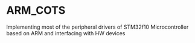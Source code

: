 # ARM_COTS
Implementing most of the peripheral drivers of STM32f10 Microcontroller based on ARM and interfacing with HW devices
